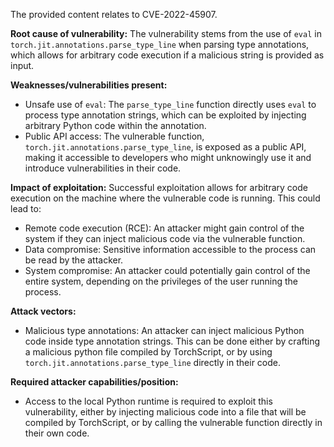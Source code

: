 The provided content relates to CVE-2022-45907.

**Root cause of vulnerability:**
The vulnerability stems from the use of `eval` in `torch.jit.annotations.parse_type_line` when parsing type annotations, which allows for arbitrary code execution if a malicious string is provided as input.

**Weaknesses/vulnerabilities present:**
- Unsafe use of `eval`: The `parse_type_line` function directly uses `eval` to process type annotation strings, which can be exploited by injecting arbitrary Python code within the annotation.
- Public API access: The vulnerable function, `torch.jit.annotations.parse_type_line`, is exposed as a public API, making it accessible to developers who might unknowingly use it and introduce vulnerabilities in their code.

**Impact of exploitation:**
Successful exploitation allows for arbitrary code execution on the machine where the vulnerable code is running. This could lead to:
- Remote code execution (RCE): An attacker might gain control of the system if they can inject malicious code via the vulnerable function.
- Data compromise: Sensitive information accessible to the process can be read by the attacker.
- System compromise: An attacker could potentially gain control of the entire system, depending on the privileges of the user running the process.

**Attack vectors:**
- Malicious type annotations: An attacker can inject malicious Python code inside type annotation strings. This can be done either by crafting a malicious python file compiled by TorchScript, or by using `torch.jit.annotations.parse_type_line` directly in their code.

**Required attacker capabilities/position:**
- Access to the local Python runtime is required to exploit this vulnerability, either by injecting malicious code into a file that will be compiled by TorchScript, or by calling the vulnerable function directly in their own code.